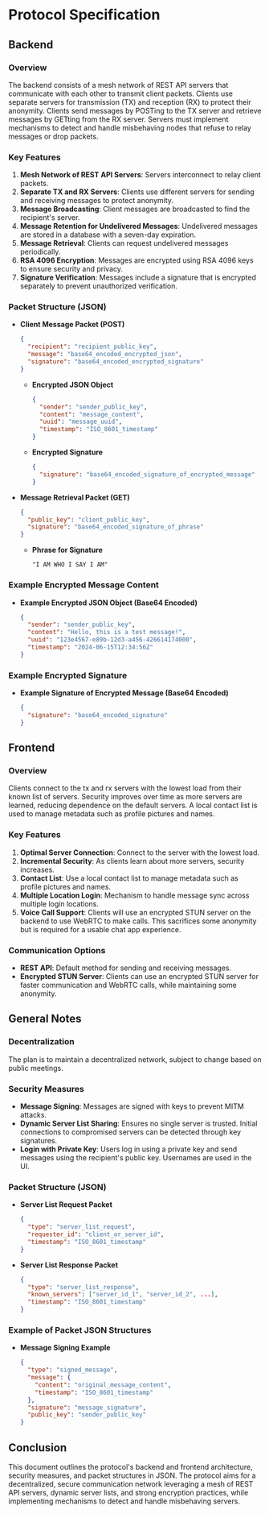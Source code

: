# Protocol Specification

## Backend

### Overview
The backend consists of a mesh network of REST API servers that communicate with each other to transmit client packets. Clients use separate servers for transmission (TX) and reception (RX) to protect their anonymity. Clients send messages by POSTing to the TX server and retrieve messages by GETting from the RX server. Servers must implement mechanisms to detect and handle misbehaving nodes that refuse to relay messages or drop packets.

### Key Features
1. **Mesh Network of REST API Servers**: Servers interconnect to relay client packets.
2. **Separate TX and RX Servers**: Clients use different servers for sending and receiving messages to protect anonymity.
3. **Message Broadcasting**: Client messages are broadcasted to find the recipient's server.
4. **Message Retention for Undelivered Messages**: Undelivered messages are stored in a database with a seven-day expiration.
5. **Message Retrieval**: Clients can request undelivered messages periodically.
6. **RSA 4096 Encryption**: Messages are encrypted using RSA 4096 keys to ensure security and privacy.
7. **Signature Verification**: Messages include a signature that is encrypted separately to prevent unauthorized verification.

### Packet Structure (JSON)
- **Client Message Packet (POST)**
  ```json
  {
    "recipient": "recipient_public_key",
    "message": "base64_encoded_encrypted_json",
    "signature": "base64_encoded_encrypted_signature"
  }
  ```
  - **Encrypted JSON Object**
    ```json
    {
      "sender": "sender_public_key",
      "content": "message_content",
      "uuid": "message_uuid",
      "timestamp": "ISO_8601_timestamp"
    }
    ```
  - **Encrypted Signature**
    ```json
    {
      "signature": "base64_encoded_signature_of_encrypted_message"
    }
    ```

- **Message Retrieval Packet (GET)**
  ```json
  {
    "public_key": "client_public_key",
    "signature": "base64_encoded_signature_of_phrase"
  }
  ```
  - **Phrase for Signature**
    ```plaintext
    "I AM WHO I SAY I AM"
    ```

### Example Encrypted Message Content
- **Example Encrypted JSON Object (Base64 Encoded)**
  ```json
  {
    "sender": "sender_public_key",
    "content": "Hello, this is a test message!",
    "uuid": "123e4567-e89b-12d3-a456-426614174000",
    "timestamp": "2024-06-15T12:34:56Z"
  }
  ```

### Example Encrypted Signature
- **Example Signature of Encrypted Message (Base64 Encoded)**
  ```json
  {
    "signature": "base64_encoded_signature"
  }
  ```

## Frontend

### Overview
Clients connect to the tx and rx servers with the lowest load from their known list of servers. Security improves over time as more servers are learned, reducing dependence on the default servers. A local contact list is used to manage metadata such as profile pictures and names.

### Key Features
1. **Optimal Server Connection**: Connect to the server with the lowest load.
2. **Incremental Security**: As clients learn about more servers, security increases.
3. **Contact List**: Use a local contact list to manage metadata such as profile pictures and names.
4. **Multiple Location Login**: Mechanism to handle message sync across multiple login locations.
5. **Voice Call Support**: Clients will use an encrypted STUN server on the backend to use WebRTC to make calls. This sacrifices some anonymity but is required for a usable chat app experience.

### Communication Options
- **REST API**: Default method for sending and receiving messages.
- **Encrypted STUN Server**: Clients can use an encrypted STUN server for faster communication and WebRTC calls, while maintaining some anonymity.

## General Notes

### Decentralization
The plan is to maintain a decentralized network, subject to change based on public meetings.

### Security Measures
- **Message Signing**: Messages are signed with keys to prevent MITM attacks.
- **Dynamic Server List Sharing**: Ensures no single server is trusted. Initial connections to compromised servers can be detected through key signatures.
- **Login with Private Key**: Users log in using a private key and send messages using the recipient's public key. Usernames are used in the UI.
### Packet Structure (JSON)
- **Server List Request Packet**
  ```json
  {
    "type": "server_list_request",
    "requester_id": "client_or_server_id",
    "timestamp": "ISO_8601_timestamp"
  }
  ```
- **Server List Response Packet**
  ```json
  {
    "type": "server_list_response",
    "known_servers": ["server_id_1", "server_id_2", ...],
    "timestamp": "ISO_8601_timestamp"
  }
  ```

### Example of Packet JSON Structures
- **Message Signing Example**
  ```json
  {
    "type": "signed_message",
    "message": {
      "content": "original_message_content",
      "timestamp": "ISO_8601_timestamp"
    },
    "signature": "message_signature",
    "public_key": "sender_public_key"
  }
  ```

## Conclusion
This document outlines the protocol's backend and frontend architecture, security measures, and packet structures in JSON. The protocol aims for a decentralized, secure communication network leveraging a mesh of REST API servers, dynamic server lists, and strong encryption practices, while implementing mechanisms to detect and handle misbehaving servers.
